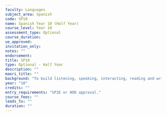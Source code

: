 ```yaml
---
faculty: Languages
subject_area: Spanish
code: SP10
name: Spanish Year 10 (Half Year)
course_level: Year 10
assessment_type: Optional
course_duration: 
ue_approved: 
invitation_only: 
notes: ""
endorsement: 
title: SP10
type: Optional - Half Year
description: ""
maori_title: ""
background: "To build listening, speaking, interacting, reading and writing skills. To develop grammatical knowledge and broaden vocabulary. To increase cultural knowledge. Students wishing to continue their Spanish studies in Year 11 should select the full year course SP20."
year: "10"
credits: ""
entry_requirements: "SP2E or HOD approval."
course_fees: ""
leads_to: ""
duration: ""
---
```

